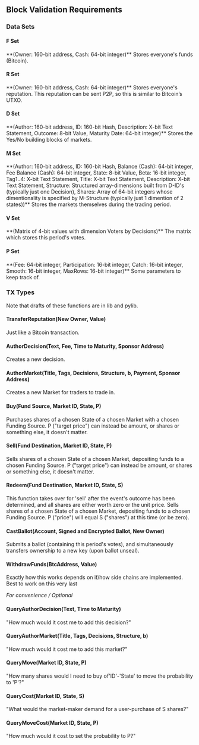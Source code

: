 <h2>Block Validation Requirements</h2>
<h3>Data Sets</h3>

<h4>F Set</h4>
**(Owner: 160-bit address, Cash: 64-bit integer)**  
Stores everyone's funds (Bitcoin).
<h4>R Set</h4>
**(Owner: 160-bit address, Cash: 64-bit integer)**  
Stores everyone's reputation. This reputation can be sent P2P, so this is similar to Bitcoin’s UTXO.
<h4>D Set</h4>
**(Author: 160-bit address, ID: 160-bit Hash, Description: X-bit Text Statement, Outcome: 8-bit Value, Maturity Date: 64-bit integer)**  
Stores the Yes/No building blocks of markets.
<h4>M Set</h4>
**(Author: 160-bit address, ID: 160-bit Hash, Balance (Cash): 64-bit integer, Fee Balance (Cash): 64-bit integer, State: 8-bit Value, Beta: 16-bit integer, Tag1..4: X-bit Text Statement, Title: X-bit Text Statement, Description: X-bit Text Statement, Structure: Structured array-dimensions built from D-ID's (typically just one Decision), Shares: Array of 64-bit integers whose dimentionality is specified by M-Structure (typically just 1 dimention of 2 states))**  
Stores the markets themselves during the trading period.
<h4>V Set</h4>
**(Matrix of 4-bit values with dimension Voters by Decisions)**  
The matrix which stores this period's votes.
<h4>P Set</h4>
**(Fee: 64-bit integer, Participation: 16-bit integer, Catch: 16-bit integer, Smooth: 16-bit integer, MaxRows: 16-bit integer)**
Some parameters to keep track of.


<h3>TX Types</h3>

Note that drafts of these functions are in lib and pylib. 

<h4>TransferReputation(New Owner, Value)</h4>
Just like a Bitcoin transaction.

<h4>AuthorDecision(Text, Fee, Time to Maturity, Sponsor Address)</h4>
Creates a new decision.

<h4>AuthorMarket(Title, Tags, Decisions, Structure, b, Payment, Sponsor Address)</h4>
Creates a new Market for traders to trade in.


<h4>Buy(Fund Source, Market ID, State, P)</h4>
Purchases shares of a chosen State of a chosen Market with a chosen Funding Source. P ("target price") can instead be amount, or shares or something else, it doesn't matter.

<h4>Sell(Fund Destination, Market ID, State, P)</h4>
Sells shares of a chosen State of a chosen Market, depositing funds to a chosen Funding Source. P ("target price") can instead be amount, or shares or something else, it doesn't matter.

<h4>Redeem(Fund Destination, Market ID, State, S)</h4>
This function takes over for 'sell' after the event's outcome has been determined, and all shares are either worth zero or the unit price. Sells shares of a chosen State of a chosen Market, depositing funds to a chosen Funding Source.
P ("price")  will equal S ("shares") at this time (or be zero).

<h4>CastBallot(Account, Signed and Encrypted Ballot, New Owner)</h4>
Submits a ballot (containing this period's votes), and simultaneously transfers ownership to a new key (upon ballot unseal).

<h4>WithdrawFunds(BtcAddress, Value)</h4>
Exactly how this works depends on if/how side chains are implemented. Best to work on this very last  

*For convenience / Optional*

<h4>QueryAuthorDecision(Text, Time to Maturity)</h4>
"How much would it cost me to add this decision?"

<h4>QueryAuthorMarket(Title, Tags, Decisions, Structure, b)</h4>
"How much would it cost me to add this market?"

<h4>QueryMove(Market ID, State, P)</h4>
"How many shares would I need to buy of'ID'-'State' to move the probability to 'P'?"

<h4>QueryCost(Market ID, State, S)</h4>
"What would the market-maker demand for a user-purchase of S shares?"

<h4>QueryMoveCost(Market ID, State, P)</h4>
"How much would it cost to set the probability to P?"



    

